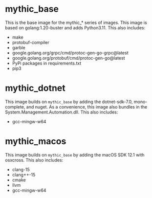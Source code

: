# mythic_base

This is the base image for the mythic_* series of images. This image is based on golang:1.20-buster and adds Python3.11.
This also includes:
* make
* protobuf-compiler
* garble
* google.golang.org/grpc/cmd/protoc-gen-go-grpc@latest
* google.golang.org/protobuf/cmd/protoc-gen-go@latest
* PyPi packages in requirements.txt
* pip3

# mythic_dotnet

This image builds on `mythic_base` by adding the dotnet-sdk-7.0, mono-complete, and nuget.
As a convenience, this image also bundles in the System.Management.Automation.dll.
This also includes:
* gcc-mingw-w64

# mythic_macos

This image builds on `mythic_base` by adding the macOS SDK 12.1 with osxcross. 
This also includes:
* clang-15
* clang++-15
* cmake
* llvm
* gcc-mingw-w64